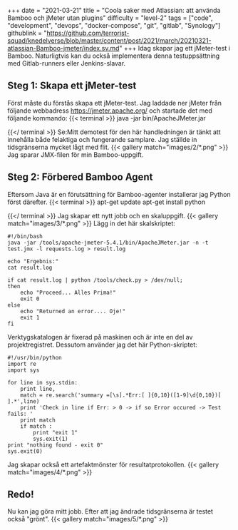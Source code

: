 +++
date = "2021-03-21"
title = "Coola saker med Atlassian: att använda Bamboo och jMeter utan plugins"
difficulty = "level-2"
tags = ["code", "development", "devops", "docker-compose", "git", "gitlab", "Synology"]
githublink = "https://github.com/terrorist-squad/knedelverse/blob/master/content/post/2021/march/20210321-atlassian-Bamboo-jmeter/index.sv.md"
+++
Idag skapar jag ett jMeter-test i Bamboo. Naturligtvis kan du också implementera denna testuppsättning med Gitlab-runners eller Jenkins-slavar.
## Steg 1: Skapa ett jMeter-test
Först måste du förstås skapa ett jMeter-test. Jag laddade ner jMeter från följande webbadress https://jmeter.apache.org/ och startade det med följande kommando:
{{< terminal >}}
java -jar bin/ApacheJMeter.jar

{{</ terminal >}}
Se:Mitt demotest för den här handledningen är tänkt att innehålla både felaktiga och fungerande samplare. Jag ställde in tidsgränserna mycket lågt med flit.
{{< gallery match="images/2/*.png" >}}
Jag sparar JMX-filen för min Bamboo-uppgift.
## Steg 2: Förbered Bamboo Agent
Eftersom Java är en förutsättning för Bamboo-agenter installerar jag Python först därefter.
{{< terminal >}}
apt-get update
apt-get install python

{{</ terminal >}}
Jag skapar ett nytt jobb och en skaluppgift.
{{< gallery match="images/3/*.png" >}}
Lägg in det här skalskriptet:
```
#!/bin/bash
java -jar /tools/apache-jmeter-5.4.1/bin/ApacheJMeter.jar -n -t test.jmx -l requests.log > result.log

echo "Ergebnis:"
cat result.log

if cat result.log | python /tools/check.py > /dev/null; 
then
    echo "Proceed... Alles Prima!"
    exit 0
else
    echo "Returned an error.... Oje!"
    exit 1
fi

```
Verktygskatalogen är fixerad på maskinen och är inte en del av projektregistret. Dessutom använder jag det här Python-skriptet:
```
#!/usr/bin/python
import re
import sys
 
for line in sys.stdin:
    print line,
    match = re.search('summary =[\s].*Err:[ ]{0,10}([1-9]\d{0,10})[ ].*',line)
    print 'Check in line if Err: > 0 -> if so Error occured -> Test fails: '
    print match
    if match :
        print "exit 1"
        sys.exit(1)
print "nothing found - exit 0"
sys.exit(0)

```
Jag skapar också ett artefaktmönster för resultatprotokollen.
{{< gallery match="images/4/*.png" >}}

## Redo!
Nu kan jag göra mitt jobb. Efter att jag ändrade tidsgränserna är testet också "grönt".
{{< gallery match="images/5/*.png" >}}
